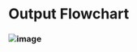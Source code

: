 # Output Flowchart
### ![image](https://user-images.githubusercontent.com/101429540/161410704-cbd8d1ee-eff6-459a-bd52-5a3d4e05a139.png)
